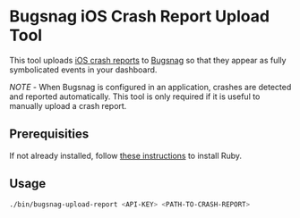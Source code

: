 # Bugsnag iOS Crash Report Upload Tool

This tool uploads [iOS crash reports](https://developer.apple.com/library/content/technotes/tn2151/_index.html) to [Bugsnag](https://www.bugsnag.com/) so that they appear as fully symbolicated events in your dashboard.

_NOTE_ - When Bugsnag is configured in an application, crashes are detected and reported automatically. This tool is only required if it is useful to manually upload a crash report.

## Prerequisities
If not already installed, follow [these instructions](https://www.ruby-lang.org/en/documentation/installation/) to install Ruby.

## Usage
```bash
./bin/bugsnag-upload-report <API-KEY> <PATH-TO-CRASH-REPORT>
```
